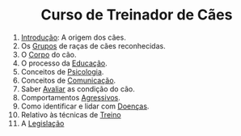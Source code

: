 <h1 style="text-align:center">Curso de Treinador de Cães</h1>

1. [Introdução](./intro/README.md): A origem dos cães. 
2. Os [Grupos](./grupos/README.md) de raças de cães reconhecidas.
3. O [Corpo](./corpo/README.md) do cão.
4. O processo da [Educação](./educa/README.md).
5. Conceitos de [Psicologia](./psicologia/README.md).
6. Conceitos de [Comunicação](./comunica/README.md).
7. Saber [Avaliar](./avalia/README.md) as condição do cão.
8. Comportamentos [Agressivos](./agressividade/README.md).
9. Como identificar e lidar com [Doenças](./doencas/README.md).
10. Relativo às técnicas de [Treino](./treino/README.md)
11. A [Legislação](./lei/README.md)